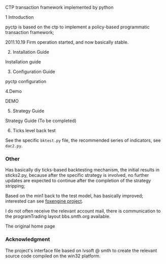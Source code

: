 CTP transaction framework implemented by python

1 Introduction

  pyctp is based on the ctp to implement a policy-based programmatic transaction framework;

  2011.10.19 Firm operation started, and now basically stable.

2. Installation Guide

  Installation guide

3. Configuration Guide

  pyctp configuration

4.Demo

  DEMO

5. Strategy Guide

  Strategy Guide (To be completed)

6. Ticks level back test

  See the specific `bktest.py` file, the recommended series of indicators, see `dac2.py`.

### Other

Has basically diy ticks-based backtesting mechanism, the initial results in sticks2.py, because after the specific strategy is involved, no further updates are expected to continue after the completion of the strategy stripping;

Based on the min1 back to the test model, has basically improved; interested can see [foxengine project](https://code.google.com/archive/p/foxengine/).

I do not often receive the relevant account mail, there is communication to the programTrading layout bbs.smth.org available.

The original home page

### Acknowledgment

The project's interface file based on lvsoft @ smth to create the relevant source code compiled on the win32 platform.
